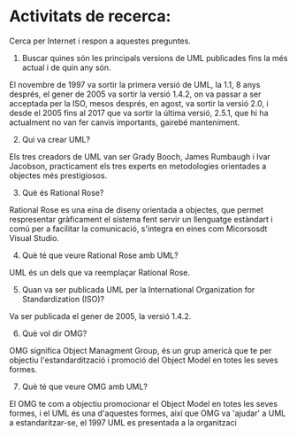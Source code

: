 # Activitats de recerca:

Cerca per Internet i respon a aquestes preguntes.

1. Buscar quines són les principals versions de UML publicades fins la més actual i de quin any són.

El novembre de 1997 va sortir la primera versió de  UML, la 1.1, 8 anys després, el gener de 2005 va sortir la versió 1.4.2, on va passar a ser acceptada per la ISO, mesos després, en agost, va sortir la versió 2.0, i desde el 2005 fins al 2017 que va sortir la última versió, 2.5.1, que hi ha actualment no van fer canvis importants, gairebé manteniment.

2. Qui va crear UML?

Els tres creadors de UML van ser  Grady Booch, James Rumbaugh i Ivar Jacobson, practicament els tres experts en metodologies orientades a objectes més prestigiosos.

3. Què és Rational Rose?

Rational Rose es una eina de diseny orientada a objectes, que permet respresentar gràficament el sistema fent servir un llenguatge estàndart i comú per a facilitar la comunicació, s'integra en eines com Micorsosdt Visual Studio.

4. Què té que veure Rational Rose amb UML?

UML és un dels que va reemplaçar Rational Rose.

5. Quan va ser publicada UML per la International Organization for Standardization (ISO)?

Va ser publicada el gener de 2005, la versió 1.4.2.

6. Què vol dir OMG?

OMG significa Object Managment Group, és un grup americà que te per objectiu l'estandardització i promoció del Object Model en totes les seves formes.

7. Què té que veure OMG amb UML?

El OMG te com a objectiu promocionar el Object Model en totes les seves formes, i el UML és una d'aquestes formes, així que OMG va 'ajudar' a UML a estandaritzar-se, el 1997 UML es presentada a la organitzaci 
